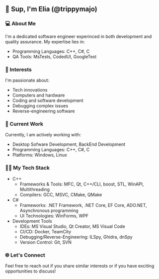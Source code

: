 ## 👋 Sup, I'm Elia (@trippymajo)
### 💻 About Me
I'm a dedicated software engineer experinced in both development and quality assurance. My expertise lies in:
* Programming Languages: C++, C#, C
* QA Tools: MsTests, CodedUI, GoogleTest

### 👀 Interests
I'm passionate about:
* Tech innovations
* Computers and hardware
* Coding and software development
* Debugging complex issues
* Reverse-engineering software

### 💼 Current Work
Currently, I am actively working with:
* Desktop Sofware Development, BackEnd Development
* Programming Languages: C++, C#, C
* Platforms: Windows, Linux

### 👩‍💻 My Tech Stack
* C++
   * Frameworks & Tools: MFC, Qt, C++/CLI, boost, STL, WinAPI, Multithreading
   * Compilers: GCC, MSVC, CMake, QMake
* C#
    * Frameworks: .NET Framework, .NET Core, EF Core, ADO.NET, Asynchronous programming
    * UI Technologies: WinForms, WPF
* Development Tools
    * IDEs: MS Visual Studio, Qt Creator, MS Visual Code
    * CI/CD: Docker, TeamCity
    * Debugging/Reverse-Engineering: ILSpy, Ghidra, dnSpy
    * Version Control: Git, SVN

### 🌐 Let's Connect
Feel free to reach out if you share similar interests or if you have exciting opportunities to discuss!
